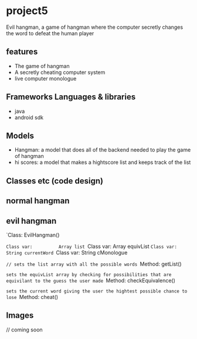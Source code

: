 project5
========

Evil hangman, a game of hangman where the computer secretly changes the word to defeat the human player

features
--------

- The game of hangman
- A secretly cheating computer system
- live computer monologue

Frameworks Languages & libraries
--------------------------------

- java
- android sdk

Models
------

- Hangman: a model that does all of the backend needed to play the game of hangman
- hi scores: a model that makes a hightscore list and keeps track of the list

Classes etc (code design)
-------------------------

normal hangman
--------------

evil hangman
------------

`Class:              EvilHangman()

`Class var:          Array list
`Class var:          Array equivList
`Class var:          String currentWord
`Class var:          String cMonologue

`// sets the list array with all the possible words
`Method:             getList()

`sets the equivList array by checking for possibilities that are equivilant to the guess the user made
`Method:             checkEquivalence()

`sets the current word giving the user the hightest possible chance to lose
`Method:             cheat()

Images
------

// coming soon
